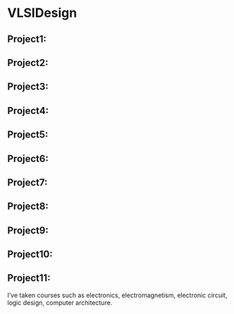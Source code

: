 # VLSIDesign

## Project1:

## Project2:

## Project3:

## Project4:

## Project5:

## Project6:

## Project7:

## Project8:

## Project9:

## Project10:

## Project11:



I’ve taken courses such as electronics, electromagnetism, electronic circuit, logic design, computer architecture.
